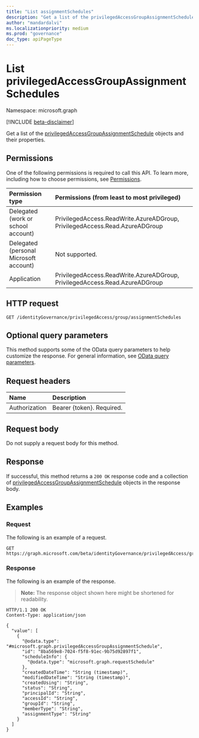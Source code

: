 ```yaml
---
title: "List assignmentSchedules"
description: "Get a list of the privilegedAccessGroupAssignmentSchedule objects and their properties."
author: "mandardalvi"
ms.localizationpriority: medium
ms.prod: "governance"
doc_type: apiPageType
---
```


# List privilegedAccessGroupAssignmentSchedules
Namespace: microsoft.graph

[!INCLUDE [beta-disclaimer](../../includes/beta-disclaimer.md)]

Get a list of the [privilegedAccessGroupAssignmentSchedule](../resources/privilegedaccessgroupassignmentschedule.md) objects and their properties.

## Permissions
One of the following permissions is required to call this API. To learn more, including how to choose permissions, see [Permissions](/graph/permissions-reference).

|Permission type|Permissions (from least to most privileged)|
|:---|:---|
|Delegated (work or school account)|PrivilegedAccess.ReadWrite.AzureADGroup, PrivilegedAccess.Read.AzureADGroup|
|Delegated (personal Microsoft account)|Not supported.|
|Application|PrivilegedAccess.ReadWrite.AzureADGroup, PrivilegedAccess.Read.AzureADGroup|

## HTTP request

<!-- {
  "blockType": "ignored"
}
-->
``` http
GET /identityGovernance/privilegedAccess/group/assignmentSchedules
```

## Optional query parameters
This method supports some of the OData query parameters to help customize the response. For general information, see [OData query parameters](/graph/query-parameters).

## Request headers
|Name|Description|
|:---|:---|
|Authorization|Bearer {token}. Required.|

## Request body
Do not supply a request body for this method.

## Response

If successful, this method returns a `200 OK` response code and a collection of [privilegedAccessGroupAssignmentSchedule](../resources/privilegedaccessgroupassignmentschedule.md) objects in the response body.

## Examples

### Request
The following is an example of a request.
<!-- {
  "blockType": "request",
  "name": "list_privilegedaccessgroupassignmentschedule"
}
-->
``` http
GET https://graph.microsoft.com/beta/identityGovernance/privilegedAccess/group/assignmentSchedules
```


### Response
The following is an example of the response.
>**Note:** The response object shown here might be shortened for readability.
<!-- {
  "blockType": "response",
  "truncated": true,
  "@odata.type": "Collection(microsoft.graph.privilegedAccessGroupAssignmentSchedule)"
}
-->
``` http
HTTP/1.1 200 OK
Content-Type: application/json

{
  "value": [
    {
      "@odata.type": "#microsoft.graph.privilegedAccessGroupAssignmentSchedule",
      "id": "8ba569e8-7024-f5f8-91ec-9b75d92897f1",
      "scheduleInfo": {
        "@odata.type": "microsoft.graph.requestSchedule"
      },
      "createdDateTime": "String (timestamp)",
      "modifiedDateTime": "String (timestamp)",
      "createdUsing": "String",
      "status": "String",
      "principalId": "String",
      "accessId": "String",
      "groupId": "String",
      "memberType": "String",
      "assignmentType": "String"
    }
  ]
}
```

